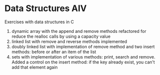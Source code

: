 # Data Structures AIV
Exercises with data structures in C 

1) dynamic array with the append and remove methods refactored for reduce the realloc calls by using a capacity value
2) linked list with remove and reverse methods implemented 
3) doubly linked list with implementation of remove method and two insert methods: before or after an item of the list
4) sets with implementation of various methods: print, search and remove. Added a control on the insert method: if the key already exist, you can't add that element again 

